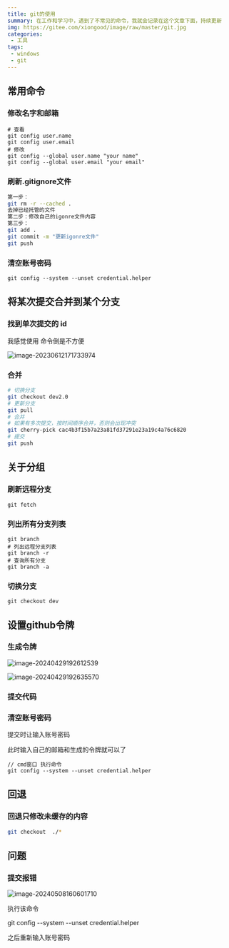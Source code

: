 ```yaml
---
title: git的使用
summary: 在工作和学习中，遇到了不常见的命令，我就会记录在这个文章下面，持续更新
img: https://gitee.com/xiongood/image/raw/master/git.jpg
categories:
 - 工具
tags:
 - windows
 - git
---
```


## 常用命令

### 修改名字和邮箱

```shell
# 查看
git config user.name
git config user.email
# 修改
git config --global user.name "your name"
git config --global user.email "your email"
```

### 刷新.gitignore文件

```sh
第一步：
git rm -r --cached .
去掉已经托管的文件
第二步：修改自己的igonre文件内容
第三步：
git add .
git commit -m "更新igonre文件"
git push
```

### 清空账号密码

```shell
git config --system --unset credential.helper
```

## 将某次提交合并到某个分支

### 找到单次提交的 id

我感觉使用 命令倒是不方便

![image-20230612171733974](https://gitee.com/xiongood/image/raw/master/20230612171735.png)

### 合并

```sh
# 切换分支
git checkout dev2.0
# 更新分支
git pull
# 合并 
# 如果有多次提交，按时间顺序合并，否则会出现冲突
git cherry-pick cac4b3f15b7a23a81fd37291e23a19c4a76c6820
# 提交
git push
```

## 关于分组

### 刷新远程分支

```shell
git fetch
```

### 列出所有分支列表

```shell
git branch
# 列出远程分支列表
git branch -r
# 查询所有分支
git branch -a
```

### 切换分支

```shell
git checkout dev
```

## 设置github令牌

### 生成令牌

![image-20240429192612539](https://gitee.com/xiongood/image/raw/master/20240429192614.png)

![image-20240429192635570](https://gitee.com/xiongood/image/raw/master/20240429192637.png)

### 提交代码

### 清空账号密码

提交时让输入账号密码

此时输入自己的邮箱和生成的令牌就可以了

```shell
// cmd窗口 执行命令
git config --system --unset credential.helper
```

## 回退

### 回退只修改未缓存的内容

```sh
git checkout  ./*
```



## 问题

### 提交报错

![image-20240508160601710](https://gitee.com/xiongood/image/raw/master/20240508160603.png)

执行该命令

git config --system --unset credential.helper

之后重新输入账号密码
